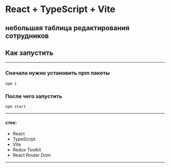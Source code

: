 # React + TypeScript + Vite

## небольшая таблица редактирования сотрудников

## Как запустить

---

### Сначала нужно установить npm пакеты

```
npm i
```

### После чего запустить

```
npm start
```

---

#### стек:

- React
- TypeScript
- Vite
- Redux Toolkit
- React Router Dom

---
